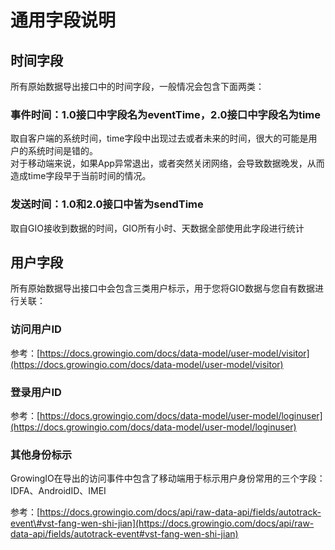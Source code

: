 # 通用字段说明

## 时间字段

所有原始数据导出接口中的时间字段，一般情况会包含下面两类：

### 事件时间：1.0接口中字段名为eventTime，2.0接口中字段名为time

取自客户端的系统时间，time字段中出现过去或者未来的时间，很大的可能是用户的系统时间是错的。  
对于移动端来说，如果App异常退出，或者突然关闭网络，会导致数据晚发，从而造成time字段早于当前时间的情况。

### 发送时间：1.0和2.0接口中皆为sendTime

取自GIO接收到数据的时间，GIO所有小时、天数据全部使用此字段进行统计

## 用户字段

所有原始数据导出接口中会包含三类用户标示，用于您将GIO数据与您自有数据进行关联：

### 访问用户ID

参考：[https://docs.growingio.com/docs/data-model/user-model/visitor](https://docs.growingio.com/docs/data-model/user-model/visitor)

### 登录用户ID

参考：[https://docs.growingio.com/docs/data-model/user-model/loginuser](https://docs.growingio.com/docs/data-model/user-model/loginuser)

### 其他身份标示

GrowingIO在导出的访问事件中包含了移动端用于标示用户身份常用的三个字段：IDFA、AndroidID、IMEI

参考：[https://docs.growingio.com/docs/api/raw-data-api/fields/autotrack-event\#vst-fang-wen-shi-jian](https://docs.growingio.com/docs/api/raw-data-api/fields/autotrack-event#vst-fang-wen-shi-jian)

